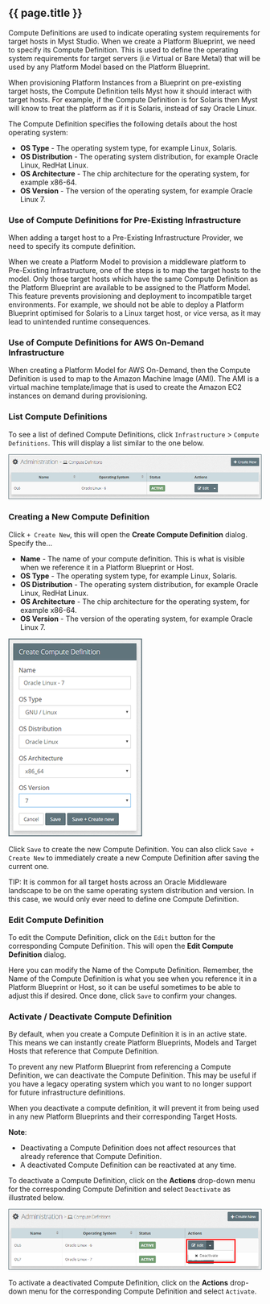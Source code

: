 ## {{ page.title }}

Compute Definitions are used to indicate operating system requirements for target hosts in Myst Studio. When we create a Platform Blueprint, we need to specify its Compute Definition. This is used to define the operating system requirements for target servers \(i.e Virtual or Bare Metal\) that will be used by any Platform Model based on the Platform Blueprint.

When provisioning Platform Instances from a Blueprint on pre-existing target hosts, the Compute Definition tells Myst how it should interact with target hosts. For example, if the Compute Definition is for Solaris then Myst will know to treat the platform as if it is Solaris, instead of say Oracle Linux.

The Compute Definition specifies the following details about the host operating system:

* **OS Type** - The operating system type, for example Linux, Solaris.
* **OS Distribution** - The operating system distribution, for example Oracle Linux, RedHat Linux.
* **OS Architecture** - The chip architecture for the operating system, for example x86-64.
* **OS Version** - The version of the operating system, for example Oracle Linux 7.

### Use of Compute Definitions for Pre-Existing Infrastructure

When adding a target host to a Pre-Existing Infrastructure Provider, we need to specify its compute definition.

When we create a Platform Model to provision a middleware platform to Pre-Existing Infrastructure, one of the steps is to map the target hosts to the model. Only those target hosts which have the same Compute Definition as the Platform Blueprint are available to be assigned to the Platform Model. This feature prevents provisioning and deployment to incompatible target environments. For example, we should not be able to deploy a Platform Blueprint optimised for Solaris to a Linux target host, or vice versa, as it may lead to unintended runtime consequences.

### Use of Compute Definitions for AWS On-Demand Infrastructure

When creating a Platform Model for AWS On-Demand, then the Compute Definition is used to map to the Amazon Machine Image \(AMI\). The AMI is a virtual machine template/image that is used to create the Amazon EC2 instances on demand during provisioning.

<!-- TODO: Describe how to create the AMI machine image. See 2.5. Middleware Hosts -->

### List Compute Definitions

To see a list of defined Compute Definitions, click `Infrastructure` &gt; `Compute Definitions`. This will display a list similar to the one below.

![](img/ComputeDefinitionList.png)

### Creating a New Compute Definition

Click `+ Create New`, this will open the **Create Compute Definition** dialog. Specify the...

* **Name** - The name of your compute definition. This is what is visible when we reference it in a Platform Blueprint or Host.
* **OS Type** - The operating system type, for example Linux, Solaris.
* **OS Distribution** - The operating system distribution, for example Oracle Linux, RedHat Linux.
* **OS Architecture** - The chip architecture for the operating system, for example x86-64.
* **OS Version** - The version of the operating system, for example Oracle Linux 7.

![](img/ComputeDefinitionAdd.png)

Click `Save` to create the new Compute Definition. You can also click `Save + Create New` to immediately create a new Compute Definition after saving the current one.

TIP: It is common for all target hosts across an Oracle Middleware landscape to be on the same operating system distribution and version. In this case, we would only ever need to define one Compute Definition.

### Edit Compute Definition

To edit the Compute Definition, click on the `Edit` button for the corresponding Compute Definition. This will open the **Edit Compute Definition** dialog.

Here you can modify the Name of the Compute Definition. Remember, the Name of the Compute Definition is what you see when you reference it in a Platform Blueprint or Host, so it can be useful sometimes to be able to adjust this if desired. Once done, click `Save` to confirm your changes.

### Activate / Deactivate Compute Definition

By default, when you create a Compute Definition it is in an active state. This means we can instantly create Platform Blueprints, Models and Target Hosts that reference that Compute Definition.

To prevent any new Platform Blueprint from referencing a Compute Definition, we can deactivate the Compute Definition. This may be useful if you have a legacy operating system which you want to no longer support for future infrastructure definitions.

When you deactivate a compute definition, it will prevent it from being used in any new Platform Blueprints and their corresponding Target Hosts.

**Note**:

* Deactivating a Compute Definition does not affect resources that already reference that Compute Definition.
* A deactivated Compute Definition can be reactivated at any time.

To deactivate a Compute Definition, click on the  **Actions** drop-down menu for the corresponding Compute Definition and select `Deactivate` as illustrated below.

![](img/ComputeDefinitionDeactivate.png)

To activate a deactivated Compute Definition, click on the  **Actions** drop-down menu for the corresponding Compute Definition and select `Activate`.
